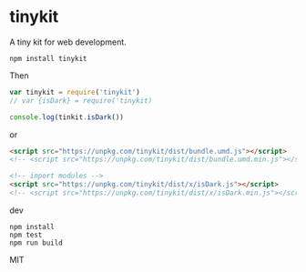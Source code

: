 # tinykit

A tiny kit for web development.

```
npm install tinykit
```

Then

```js
var tinykit = require('tinykit')
// var {isDark} = require('tinykit)

console.log(tinkit.isDark())
```

or

``` html
<script src="https://unpkg.com/tinykit/dist/bundle.umd.js"></script>
<!-- <script src="https://unpkg.com/tinykit/dist/bundle.umd.min.js"></script> -->

<!-- inport modules -->
<script src="https://unpkg.com/tinykit/dist/x/isDark.js"></script>
<!-- <script src="https://unpkg.com/tinykit/dist/x/isDark.min.js"></script> -->
```

dev

```
npm install
npm test
npm run build
```

MIT
